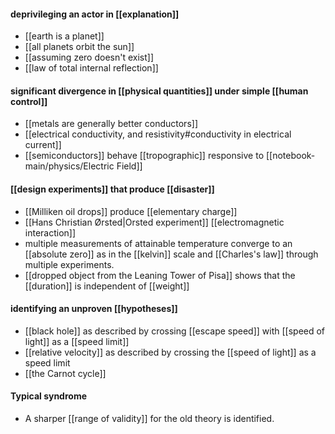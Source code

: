 
#### deprivileging an actor in [[explanation]]
- [[earth is a planet]]
- [[all planets orbit the sun]]
- [[assuming zero doesn't exist]]
- [[law of total internal reflection]] 

#### significant divergence in [[physical quantities]] under simple [[human control]]
- [[metals are generally better conductors]]
- [[electrical conductivity, and resistivity#conductivity in electrical current]]
- [[semiconductors]] behave [[tropographic]] responsive to [[notebook-main/physics/Electric Field]]

#### [[design experiments]] that produce [[disaster]]
- [[Milliken oil drops]] produce [[elementary charge]]
- [[Hans Christian Ørsted|Orsted experiment]] [[electromagnetic interaction]]
- multiple measurements of attainable temperature converge to an [[absolute zero]] as in the [[kelvin]] scale and [[Charles's law]] through multiple experiments.
- [[dropped object from the Leaning Tower of Pisa]] shows that the [[duration]] is independent of [[weight]]

#### identifying an unproven [[hypotheses]]
- [[black hole]] as described by crossing [[escape speed]] with [[speed of light]] as a [[speed limit]]
- [[relative velocity]] as described by crossing the [[speed of light]] as a speed limit
- [[the Carnot cycle]]

#### Typical syndrome
- A sharper [[range of validity]] for the old theory is identified.